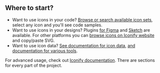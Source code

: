 ## Where to start?

-   Want to use icons in your code? [Browse or search available icon sets](https://icon-sets.iconify.design/), select any icon and you'll see code samples.
-   Want to use icons in your designs? Plugins [for Figma](https://docs.iconify.design/design/figma/) and [Sketch](https://docs.iconify.design/design/sketch/) are available. For other platforms you can [browse icons on Iconify website](https://icon-sets.iconify.design/) and copy/paste SVG.
-   Want to use icon data? [See documentation for icon data](https://docs.iconify.design/icons/all.html), [and documentation for various tools](https://docs.iconify.design/tools/).
<!-- -   Are you creating a website or theme builder? [Reusable icon picker](https://docs.iconify.design/icon-finder/) is in development and will be available soon. -->

For advanced usage, check out [Iconify documentation](https://docs.iconify.design/). There are sections for every part of the project.
